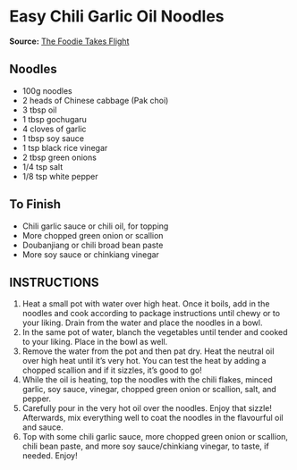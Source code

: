 # Easy Chili Garlic Oil Noodles

**Source:** [The Foodie Takes Flight](https://thefoodietakesflight.com/easy-chili-garlic-oil-noodles/)

## Noodles
- 100g noodles
- 2 heads of Chinese cabbage (Pak choi)
- 3 tbsp oil
- 1 tbsp gochugaru
- 4 cloves of garlic
- 1 tbsp soy sauce
- 1 tsp black rice vinegar
- 2 tbsp green onions
- 1/4 tsp salt
- 1/8 tsp white pepper

## To Finish
- Chili garlic sauce or chili oil, for topping
- More chopped green onion or scallion
- Doubanjiang or chili broad bean paste
- More soy sauce or chinkiang vinegar

## INSTRUCTIONS
1. Heat a small pot with water over high heat. Once it boils, add in the noodles and cook according to package instructions until chewy or to your liking. Drain from the water and place the noodles in a bowl.
2. In the same pot of water, blanch the vegetables until tender and cooked to your liking. Place in the bowl as well.
3. Remove the water from the pot and then pat dry. Heat the neutral oil over high heat until it’s very hot. You can test the heat by adding a chopped scallion and if it sizzles, it’s good to go!
4. While the oil is heating, top the noodles with the chili flakes, minced garlic, soy sauce, vinegar, chopped green onion or scallion, salt, and pepper.
5. Carefully pour in the very hot oil over the noodles. Enjoy that sizzle! Afterwards, mix everything well to coat the noodles in the flavourful oil and sauce.
6. Top with some chili garlic sauce, more chopped green onion or scallion, chili bean paste, and more soy sauce/chinkiang vinegar, to taste, if needed. Enjoy!